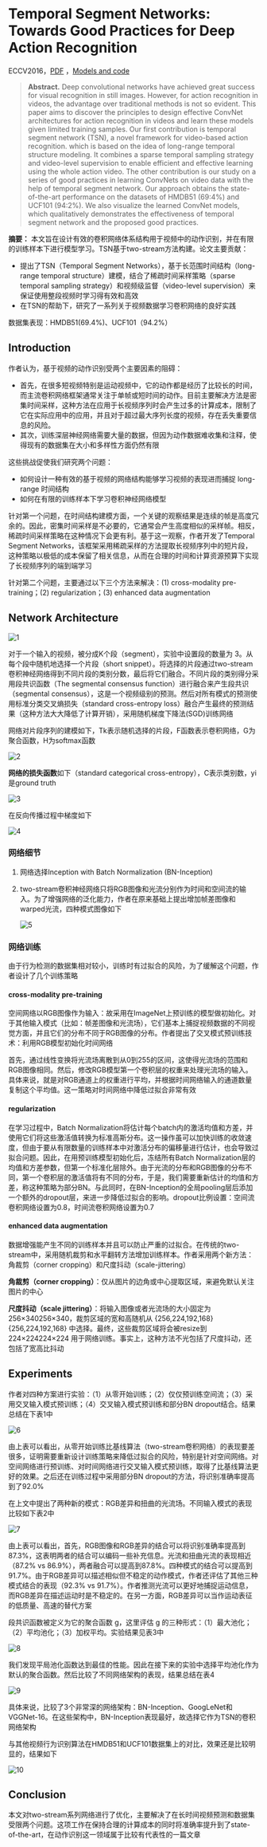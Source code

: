 # Temporal Segment Networks: Towards Good Practices for Deep Action Recognition

ECCV2016，[PDF](https://arxiv.org/abs/1608.00859v1) ，[Models and code](https://github.com/yjxiong/temporal-segment-networks)

> **Abstract.** Deep convolutional networks have achieved great success for visual recognition in still images. However, for action recognition in videos, the advantage over traditional methods is not so evident. This paper aims to discover the principles to design effective ConvNet architectures for action recognition in videos and learn these models given limited training samples. Our first contribution is temporal segment network (TSN), a novel framework for video-based action recognition. which is based on the idea of long-range temporal structure modeling. It combines a sparse temporal sampling strategy and video-level supervision to enable efficient and effective learning using the whole action video. The other contribution is our study on a series of good practices in learning ConvNets on video data with the help of temporal segment network. Our approach obtains the state-of-the-art performance on the datasets of HMDB51 (69:4%) and UCF101 (94:2%). We also visualize the learned ConvNet models, which qualitatively demonstrates the effectiveness of temporal segment network and the proposed good practices.

**摘要：** 本文旨在设计有效的卷积网络体系结构用于视频中的动作识别，并在有限的训练样本下进行模型学习。TSN基于two-stream方法构建。论文主要贡献：

* 提出了TSN（Temporal Segment Networks），基于长范围时间结构（long-range temporal structure）建模，结合了稀疏时间采样策略（sparse temporal sampling strategy）和视频级监督（video-level supervision）来保证使用整段视频时学习得有效和高效
* 在TSN的帮助下，研究了一系列关于视频数据学习卷积网络的良好实践

数据集表现：HMDB51(69.4%)、UCF101（94.2%）

## Introduction

作者认为，基于视频的动作识别受两个主要因素的阻碍：

* 首先，在很多短视频特别是运动视频中，它的动作都是经历了比较长的时间，而主流卷积网络框架通常关注于单帧或短时间的动作。目前主要解决方法是密集时间采样，这种方法在应用于长视频序列时会产生过多的计算成本，限制了它在实际应用中的应用，并且对于超过最大序列长度的视频，存在丢失重要信息的风险。
* 其次，训练深层神经网络需要大量的数据，但因为动作数据难收集和注释，使得现有的数据集在大小和多样性方面仍然有限

这些挑战促使我们研究两个问题：

* 如何设计一种有效的基于视频的网络结构能够学习视频的表现进而捕捉 long-range 时间结构
* 如何在有限的训练样本下学习卷积神经网络模型

针对第一个问题，在时间结构建模方面，一个关键的观察结果是连续的帧是高度冗余的。因此，密集时间采样是不必要的，它通常会产生高度相似的采样帧。相反，稀疏时间采样策略在这种情况下会更有利。基于这一观察，作者开发了Temporal Segment Networks，该框架采用稀疏采样的方法提取长视频序列中的短片段，这种策略以极低的成本保留了相关信息，从而在合理的时间和计算资源预算下实现了长视频序列的端到端学习

针对第二个问题，主要通过以下三个方法来解决：(1) cross-modality pre-training；(2) regularization；(3) enhanced data augmentation

## Network Architecture

![1](./image/TSN/1.png)

对于一个输入的视频，被分成K个段（segment），实验中设置段的数量为 3。从每个段中随机地选择一个片段（short snippet）。将选择的片段通过two-stream卷积神经网络得到不同片段的类别分数，最后将它们融合。不同片段的类别得分采用段共识函数（The segmental consensus function）进行融合来产生段共识（segmental consensus），这是一个视频级别的预测。然后对所有模式的预测使用标准分类交叉熵损失（standard cross-entropy loss）融合产生最终的预测结果（这种方法大大降低了计算开销），采用随机梯度下降法(SGD)训练网络

网络对片段序列的建模如下，Tk表示随机选择的片段，F函数表示卷积网络，G为聚合函数，H为softmax函数

![2](./image/TSN/2.png)

**网络的损失函数**如下（standard categorical cross-entropy），C表示类别数，yi是ground truth

![3](./image/TSN/3.png)

在反向传播过程中梯度如下

![4](./image/TSN/4.png)

### 网络细节

1. 网络选择Inception with Batch Normalization (BN-Inception)

2. two-stream卷积神经网络只将RGB图像和光流分别作为时间和空间流的输入。为了增强网络的泛化能力，作者在原来基础上提出增加帧差图像和warped光流，四种模式图像如下

   ![5](./image/TSN/5.png)

### 网络训练

由于行为检测的数据集相对较小，训练时有过拟合的风险，为了缓解这个问题，作者设计了几个训练策略

#### cross-modality pre-training

空间网络以RGB图像作为输入：故采用在ImageNet上预训练的模型做初始化。对于其他输入模式（比如：帧差图像和光流场），它们基本上捕捉视频数据的不同视觉方面，并且它们的分布不同于RGB图像的分布。作者提出了交叉模式预训练技术：利用RGB模型初始化时间网络

首先，通过线性变换将光流场离散到从0到255的区间，这使得光流场的范围和RGB图像相同。然后，修改RGB模型第一个卷积层的权重来处理光流场的输入。具体来说，就是对RGB通道上的权重进行平均，并根据时间网络输入的通道数量复制这个平均值。这一策略对时间网络中降低过拟合非常有效

#### regularization

在学习过程中，Batch Normalization将估计每个batch内的激活均值和方差，并使用它们将这些激活值转换为标准高斯分布。这一操作虽可以加快训练的收敛速度，但由于要从有限数量的训练样本中对激活分布的偏移量进行估计，也会导致过拟合问题。因此，在用预训练模型初始化后，冻结所有Batch Normalization层的均值和方差参数，但第一个标准化层除外。由于光流的分布和RGB图像的分布不同，第一个卷积层的激活值将有不同的分布，于是，我们需要重新估计的均值和方差，称这种策略为部分BN。与此同时，在BN-Inception的全局pooling层后添加一个额外的dropout层，来进一步降低过拟合的影响。dropout比例设置：空间流卷积网络设置为0.8，时间流卷积网络设置为0.7

#### enhanced data augmentation

数据增强能产生不同的训练样本并且可以防止严重的过拟合。在传统的two-stream中，采用随机裁剪和水平翻转方法增加训练样本。作者采用两个新方法：角裁剪（corner cropping）和尺度抖动（scale-jittering）

**角裁剪（corner cropping）**：仅从图片的边角或中心提取区域，来避免默认关注图片的中心

**尺度抖动（scale jittering）**：将输入图像或者光流场的大小固定为 256×340256×340，裁剪区域的宽和高随机从 {256,224,192,168}{256,224,192,168} 中选择。最终，这些裁剪区域将会被resize到 224×224224×224 用于网络训练。事实上，这种方法不光包括了尺度抖动，还包括了宽高比抖动

## Experiments

作者对四种方案进行实验：（1）从零开始训练；（2）仅仅预训练空间流；（3）采用交叉输入模式预训练；（4）交叉输入模式预训练和部分BN dropout结合。结果总结在下表1中

![6](./image/TSN/6.png)

由上表可以看出，从零开始训练比基线算法（two-stream卷积网络）的表现要差很多，证明需要重新设计训练策略来降低过拟合的风险，特别是针对空间网络。对空间网络进行预训练、对时间网络进行交叉输入模式预训练，取得了比基线算法更好的效果。之后还在训练过程中采用部分BN dropout的方法，将识别准确率提高到了92.0%



在上文中提出了两种新的模式：RGB差异和扭曲的光流场。不同输入模式的表现比较如下表2中

![7](./image/TSN/7.png)

由上表可以看出，首先，RGB图像和RGB差异的结合可以将识别准确率提高到87.3%，这表明两者的结合可以编码一些补充信息。光流和扭曲光流的表现相近（87.2% vs 86.9%），两者融合可以提高到87.8%。四种模式的结合可以提高到91.7%。由于RGB差异可以描述相似但不稳定的动作模式，作者还评估了其他三种模式结合的表现（92.3% vs 91.7%）。作者推测光流可以更好地捕捉运动信息，而RGB差异在描述运动时是不稳定的。在另一方面，RGB差异可以当作运动表征的低质量、高速的替代方案



段共识函数被定义为它的聚合函数 g，这里评估 g 的三种形式：（1）最大池化；（2）平均池化；（3）加权平均。实验结果见表3中

![8](./image/TSN/8.png)

我们发现平局池化函数达到最佳的性能。因此在接下来的实验中选择平均池化作为默认的聚合函数。然后比较了不同网络架构的表现，结果总结在表4

![9](./image/TSN/9.png)

具体来说，比较了3个非常深的网络架构：BN-Inception、GoogLeNet和VGGNet-16。在这些架构中，BN-Inception表现最好，故选择它作为TSN的卷积网络架构



与其他视频行为识别算法在HMDB51和UCF101数据集上的对比，效果还是比较明显的，结果如下

![10](./image/TSN/10.png)

## Conclusion

本文对two-stream系列网络进行了优化，主要解决了在长时间视频预测和数据集受限两个问题。这项工作在保持合理的计算成本的同时将准确率提升到了state-of-the-art，在动作识别这一领域属于比较有代表性的一篇文章
